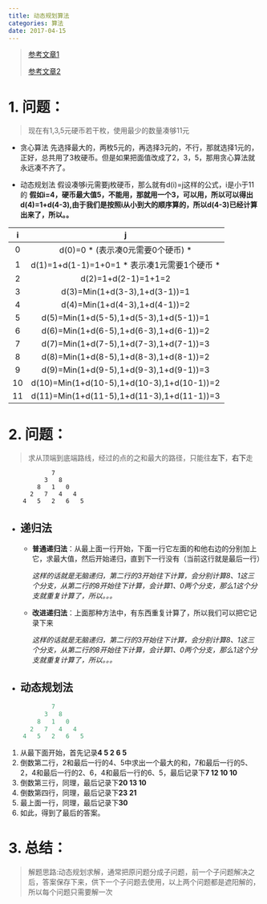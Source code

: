 ```yaml
---
title: 动态规划算法
categories: 算法
date: 2017-04-15 
---
```


> [参考文章1]( http://blog.csdn.net/baidu_28312631/article/details/47418773)
>
> [参考文章2](http://www.360doc.com/content/13/0601/00/8076359_289597587.shtml)



# 1. 问题：

> 现在有1,3,5元硬币若干枚，使用最少的数量凑够11元




- 贪心算法
  先选择最大的，两枚5元的，再选择3元的，不行，那就选择1元的，正好，总共用了3枚硬币。但是如果把面值改成了2，3，5，那用贪心算法就永远凑不齐了。


- 动态规划法
  假设凑够i元需要j枚硬币，那么就有d(i)=j这样的公式，i是小于11的
  **假如i=4，硬币最大值5，不能用，那就用一个3，可以用，所以可以得出d(4)=1+d(4-3),由于我们是按照i从小到大的顺序算的，所以d(4-3)已经计算出来了，所以。。**

|  i   |                    j                     |
| :--: | :--------------------------------------: |
|  0   |         d(0)=0 * (表示凑0元需要0个硬币) *         |
|  1   |   d(1)=1+d(1-1)=1+0=1 * 表示凑1元需要1个硬币 *    |
|  2   |           d(2)=1+d(2-1)=1+1=2            |
|  3   |      d(3)=Min(1+d(3-3),1+d(3-1))=1       |
|  4   |      d(4)=Min(1+d(4-3),1+d(4-1))=2       |
|  5   |  d(5)=Min(1+d(5-5),1+d(5-3),1+d(5-1))=1  |
|  6   |  d(6)=Min(1+d(6-5),1+d(6-3),1+d(6-1))=2  |
|  7   |  d(7)=Min(1+d(7-5),1+d(7-3),1+d(7-1))=3  |
|  8   |  d(8)=Min(1+d(8-5),1+d(8-3),1+d(8-1))=2  |
|  9   |  d(9)=Min(1+d(9-5),1+d(9-3),1+d(9-1))=3  |
|  10  | d(10)=Min(1+d(10-5),1+d(10-3),1+d(10-1))=2 |
|  11  | d(11)=Min(1+d(11-5),1+d(11-3),1+d(11-1))=3 |

# 2. 问题：

> 求从顶端到底端路线，经过的点的之和最大的路径，只能往**左下**，**右下**走

``` 
            7
          3   8
        8   1   0
      2   7   4   4
    4   5   2   6   5
```

- ## 递归法

  - **普通递归法**：从最上面一行开始，下面一行它左面的和他右边的分别加上它，求最大值，然后开始递归，直到下一行没有（当前这行就是最后一行）

    *这样的话就是无脑递归，第二行的3开始往下计算，会分别计算8、1这三个分支，从第二行的8开始往下计算，会计算1、0两个分支，那么1这个分支就重复计算了，所以。。。*

  - **改进递归法**：上面那种方法中，有东西重复计算了，所以我们可以把它记录下来

    *这样的话就是无脑递归，第二行的3开始往下计算，会分别计算8、1这三个分支，从第二行的8开始往下计算，会计算1、0两个分支，那么1这个分支就重复计算了，所以。。。*

- ## 动态规划法
``` java
            7
          3   8
        8   1   0
      2   7   4   4
    4   5   2   6   5
```
 1. 从最下面开始，首先记录**4 5 2 6 5**
 2. 倒数第二行，2和最后一行的4、5中求出一个最大的和，7和最后一行的5、2，4和最后一行的2、6，4和最后一行的6、5，最后记录下**7 12 10 10**
 3. 倒数第三行，同理，最后记录下**20 13 10**
 4. 倒数第四行，同理，最后记录下**23 21**
 5. 最上面一行，同理，最后记录下**30**
 6. 如此，得到了最后的答案。



# 3. 总结：

> 解题思路:动态规划求解，通常把原问题分成子问题，前一个子问题解决之后，答案保存下来，供下一个子问题去使用，以上两个问题都是遮阳解的，所以每个问题只需要解一次